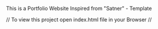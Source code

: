 This is a Portfolio Website Inspired from "Satner" - Template


// To view this project open index.html file in your Browser //

<!-- =========Copyrights 2020 Portfolio Owned by Rohit Saka======== -->

<!-- **Download and check out if you want to Use my Code** -->

<!-- ** Most of the Code used from Bootstrap official Website for Beautiful design ** -->
